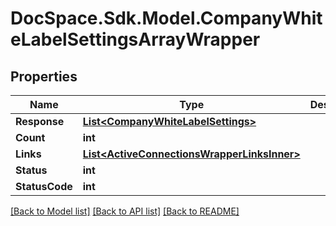 # DocSpace.Sdk.Model.CompanyWhiteLabelSettingsArrayWrapper

## Properties

Name | Type | Description | Notes
------------ | ------------- | ------------- | -------------
**Response** | [**List&lt;CompanyWhiteLabelSettings&gt;**](CompanyWhiteLabelSettings.md) |  | [optional] 
**Count** | **int** |  | [optional] 
**Links** | [**List&lt;ActiveConnectionsWrapperLinksInner&gt;**](ActiveConnectionsWrapperLinksInner.md) |  | [optional] 
**Status** | **int** |  | [optional] 
**StatusCode** | **int** |  | [optional] 

[[Back to Model list]](../README.md#documentation-for-models) [[Back to API list]](../README.md#documentation-for-api-endpoints) [[Back to README]](../README.md)

